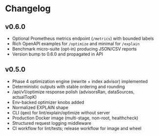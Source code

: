 ﻿# Changelog

## v0.6.0
- Optional Prometheus metrics endpoint (`/metrics`) with bounded labels
- Rich OpenAPI examples for `/optimize` and minimal for `/explain`
- Benchmark micro-suite (opt-in) producing JSON/CSV reports
- Version bump to 0.6.0 and propagated in API

## v0.5.0
- Phase 4 optimization engine (rewrite + index advisor) implemented
- Deterministic outputs with stable ordering and rounding
- /api/v1/optimize response polish (advisorsRan, dataSources, actualTopK)
- Env-backed optimizer knobs added
- Normalized EXPLAIN shape
- CLI (qeo) for lint/explain/optimize without server
- Production Docker image (multi-stage, non-root, healthcheck)
- Structured request logging middleware
- CI workflow for lint/tests; release workflow for image and wheel
